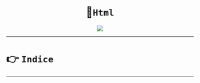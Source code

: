 <div align="center">

# 📌`Html`

<img src="https://media.giphy.com/media/A5ffIYwJoEpVcMOYiO/giphy.gif"/>
</div>


---

# 👉 `Indice`

---